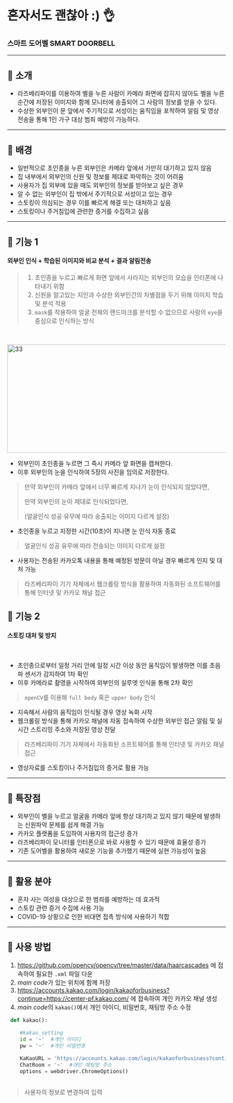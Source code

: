 # 혼자서도 괜찮아 :) :ok_hand:
### 스마트 도어벨  SMART DOORBELL 
___________
## :small_orange_diamond: 소개
* 라즈베리파이를 이용하여 벨을 누른 사람이 카메라 화면에 잡히지 않아도 벨을 누른 순간에 저장된 이미지와 함께 모니터에 송출되어 그 사람의 정보를 얻을 수 있다.
* 수상한 외부인이 문 앞에서 주기적으로 서성이는 움직임을 포착하여 알림 및 영상 전송을 통해 1인 가구 대상 범죄 예방이 가능하다. 
_____________
## :small_orange_diamond: 배경
* 일반적으로 초인종을 누른 외부인은 카메라 앞에서 가만히 대기하고 있지 않음
* 집 내부에서 외부인의 신원 및 정보를 제대로 파악하는 것이 어려움
* 사용자가 집 외부에 있을 때도 외부인의 정보를 받아보고 싶은 경우
* 알 수 없는 외부인이 집 밖에서 주기적으로 서성이고 있는 경우 
* 스토킹이 의심되는 경우 이를 빠르게 해결 또는 대처하고 싶음
* 스토킹이나 주거침입에 관련한 증거를 수집하고 싶음
____________________
## :small_blue_diamond: 기능 1 
####  외부인 인식 + 학습된 이미지와 비교 분석 + 결과 알림전송
> 1. 초인종을 누르고 빠르게 화면 앞에서 사라지는 외부인의 모습을 인터폰에 나타내기 위함<br/>
> 2. 신원을 알고있는 지인과 수상한 외부인간의 차별점을 두기 위해 이미지 학습 및 분석 적용
> 3. ```mask```를 착용하여 얼굴 전체의 랜드마크를 분석할 수 없으므로 사람의 ```eye```을 중심으로 인식하는 방식
<br/>

<img src="https://user-images.githubusercontent.com/86276347/129689217-2c0fce42-f0e3-4d3f-896a-3b55a8089abf.jpg" width="600px" height="250px" title="33" alt="33"></img><br/>
* 외부인이 초인종을 누르면 그 즉시 카메라 앞 화면을 캡쳐한다.
* 이후 외부인의 눈을 인식하여 5장의 사진을 임의로 저장한다.
> 만약 외부인이 카메라 앞에서 너무 빠르게 지나가 눈이 인식되지 않았다면,
> 
> 만약 외부인의 눈이 제대로 인식되었다면, 
> 
> (얼굴인식 성공 유무에 따라 송출되는 이미지 다르게 설정)
* 초인종을 누르고 지정한 시간(10초)이 지나면 눈 인식 자동 종료
>얼굴인식 성공 유무에 따라 전송되는 이미지 다르게 설정
* 사용자는 전송된 카카오톡 내용을 통해 예정된 방문이 아닐 경우 빠르게 인지 및 대처 가능 
>라즈베리파이 기기 자체에서 웹크롤링 방식을 활용하여 자동화된 소프트웨어를 통해 인터넷 및 카카오 채널 접근
## :small_blue_diamond: 기능 2
####  스토킹 대처 및 방지
<br/>

* 초인종으로부터 일정 거리 안에 일정 시간 이상 동안 움직임이 발생하면 이를 초음파 센서가 감지하여 1차 확인
* 이후 카메라로 촬영을 시작하여 외부인의 실루엣 인식을 통해 2차 확인
>```openCV```를 이용해 ```full body``` 혹은 ```upper body``` 인식 
* 지속해서 사람의 움직임이 인식될 경우 영상 녹화 시작
* 웹크롤링 방식을 통해 카카오 채널에 자동 접속하여 수상한 외부인 접근 알림 및 실시간 스트리밍 주소와 저장된 영상 전달  
>라즈베리파이 기기 자체에서 자동화된 소프트웨어를 통해 인터넷 및 카카오 채널 접근
* 영상자료를 스토킹이나 주거침입의 증거로 활용 가능
 _____________
 ## :small_orange_diamond: 특장점
* 외부인이 벨을 누르고 얼굴을 카메라 앞에 항상 대기하고 있지 않기 때문에 발생하는 신원파악 문제를 쉽게 해결 가능
* 카카오 플랫폼을 도입하여 사용자의 접근성 증가
* 라즈베리파이 모니터를 인터폰으로 바로 사용할 수 있기 때문에 효율성 증가
* 기존 도어벨을 활용하여 새로운 기능을 추가했기 때문에 실현 가능성이 높음
_______________
## :small_orange_diamond: 활용 분야
* 혼자 사는 여성을 대상으로 한 범죄를 예방하는 데 효과적
* 스토킹 관련 증거 수집에 사용 가능
* COVID-19 상황으로 인한 비대면 접촉 방식에 사용하기 적합
__________
## :small_orange_diamond: 사용 방법
1. https://github.com/opencv/opencv/tree/master/data/haarcascades
에 접속하여 필요한 ```.xml``` 파일 다운
2. *main code*가 있는 위치에 함께 저장
3. https://accounts.kakao.com/login/kakaoforbusiness?continue=https://center-pf.kakao.com/
에 접속하여 개인 카카오 채널 생성
4. *main code*의 ```kakao()```에서 개인 아이디, 비밀번호, 채팅방 주소 수정
```python
 def kakao():
    
    #kakao_setting
    id = '~'  #개인 아이디
    pw = '~'  #개인 비밀번호

    KaKaoURL = 'https://accounts.kakao.com/login/kakaoforbusiness?continue=https://center-pf.kakao.com/'
    ChatRoom = '~'  #개인 채팅방 주소
    options = webdriver.ChromeOptions()
    
```
>사용자의 정보로 변경하여 입력
